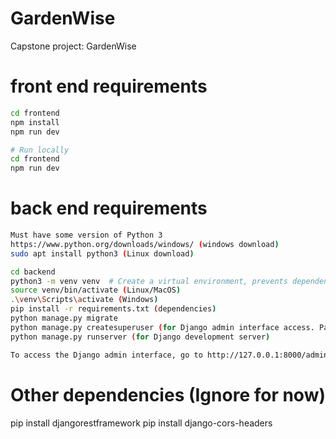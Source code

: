 # GardenWise
Capstone project: GardenWise

# front end requirements
```bash
cd frontend
npm install
npm run dev
```

```bash
# Run locally
cd frontend
npm run dev
```
# back end requirements
```bash
Must have some version of Python 3 
https://www.python.org/downloads/windows/ (windows download)
sudo apt install python3 (Linux download)

cd backend
python3 -m venv venv  # Create a virtual environment, prevents dependency and project conflicts
source venv/bin/activate (Linux/MacOS)
.\venv\Scripts\activate (Windows)
pip install -r requirements.txt (dependencies)
python manage.py migrate
python manage.py createsuperuser (for Django admin interface access. Pass will not display as a security measure, enter as normal)
python manage.py runserver (for Django development server)

To access the Django admin interface, go to http://127.0.0.1:8000/admin/ after user creation, and log in using the super user acc you just made
```
# Other dependencies (Ignore for now)
pip install djangorestframework
pip install django-cors-headers